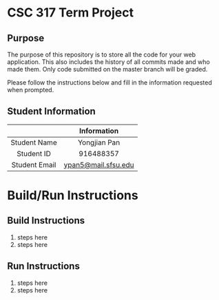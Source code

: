 # CSC 317 Term Project

## Purpose

The purpose of this repository is to store all the code for your web application. This also includes the history of all commits made and who made them. Only code submitted on the master branch will be graded.

Please follow the instructions below and fill in the information requested when prompted.

## Student Information

|               | Information   |
|:-------------:|:-------------:|
| Student Name  | Yongjian Pan     |
| Student ID    | 916488357     |
| Student Email | ypan5@mail.sfsu.edu    |



# Build/Run Instructions

## Build Instructions
1. steps here
2. steps here

## Run Instructions
1. steps here
2. steps here 
